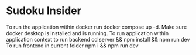# Sudoku Insider 

To run the application within docker run docker compose up -d. Make sure docker desktop is installed and is running.
To run application within application context to run backend cd server && npm install && npm run dev
To run frontend in current folder npm i && npm run dev